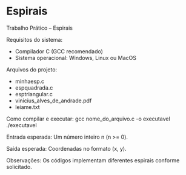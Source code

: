 # Espirais
Trabalho Prático – Espirais

Requisitos do sistema:
- Compilador C (GCC recomendado)
- Sistema operacional: Windows, Linux ou MacOS

Arquivos do projeto:
- minhaesp.c
- espquadrada.c
- esptriangular.c
- vinicius_alves_de_andrade.pdf
- leiame.txt

Como compilar e executar:
gcc nome_do_arquivo.c -o executavel
./executavel

Entrada esperada:
Um número inteiro n (n >= 0).

Saída esperada:
Coordenadas no formato (x, y).

Observações:
Os códigos implementam diferentes espirais conforme solicitado.
